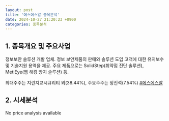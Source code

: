 ```yaml
---
layout: post
title: '에스에스알 종목분석'
date: 2024-10-27 21:20:23 +0900
categories: 종목분석
---
```


## 1. 종목개요 및 주요사업

정보보안 솔루션 개발 업체. 정보 보안제품의 판매와 솔루션 도입 고객에 대한 유지보수 및 기술지원 용역을 제공. 주요 제품으로는 SolidStep(취약점 진단 솔루션), MetiEye(웹 해킹 방지 솔루션) 등.

최대주주는 지란지교시큐리티 외(38.44%), 주요주주는 정진석(7.54%)
[#에스에스알](#)

## 2. 시세분석

No price analysis available
